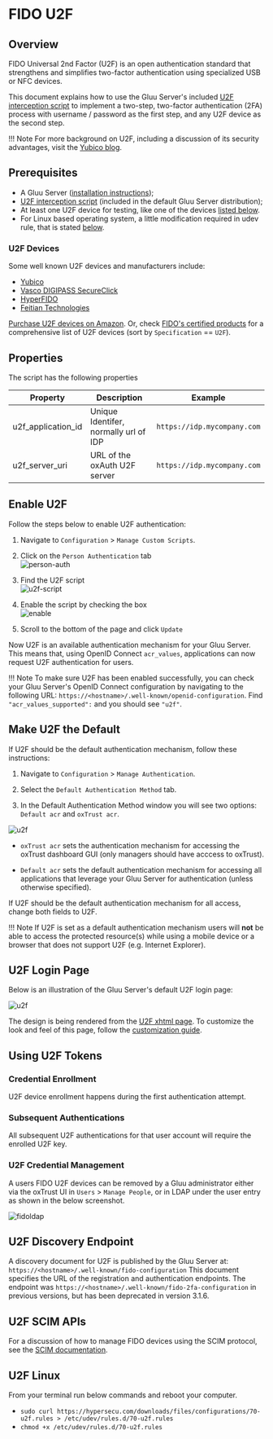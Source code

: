 # FIDO U2F

## Overview
FIDO Universal 2nd Factor (U2F) is an open authentication standard that strengthens and simplifies two-factor authentication using specialized USB or NFC devices. 

This document explains how to use the Gluu Server's included 
[U2F interception script](https://raw.githubusercontent.com/GluuFederation/oxAuth/master/Server/integrations/u2f/U2fExternalAuthenticator.py) 
to implement a two-step, two-factor authentication (2FA) process with username / password as the first step, and any U2F device as the second step. 

!!! Note 
    For more background on U2F, including a discussion of its security advantages, visit the [Yubico blog](https://www.yubico.com/solutions/fido-u2f/). 

## Prerequisites
- A Gluu Server ([installation instructions](../installation-guide/index.md));      
- [U2F interception script](https://github.com/GluuFederation/oxAuth/blob/master/Server/integrations/u2f/U2fExternalAuthenticator.py) (included in the default Gluu Server distribution);     
- At least one U2F device for testing, like one of the devices [listed below](#u2f-devices). 
- For Linux based operating system, a little modification required in udev rule, that is stated [below](#u2f-linux).

### U2F Devices
Some well known U2F devices and manufacturers include:           

- [Yubico](https://www.yubico.com/)      
- [Vasco DIGIPASS SecureClick](https://www.vasco.com/products/two-factor-authenticators/hardware/one-button/digipass-secureclick.html)   
- [HyperFIDO](http://hyperfido.com/)       
- [Feitian Technologies](http://www.ftsafe.com/)      

[Purchase U2F devices on Amazon](https://www.amazon.com/s/ref=nb_sb_noss/146-0120855-4781335?url=search-alias%3Daps&field-keywords=u2f). Or, check [FIDO's certified products](https://fidoalliance.org/certification/fido-certified-products/) for a comprehensive list of U2F devices (sort by `Specification` == `U2F`). 

## Properties
The script has the following properties

|	Property	|	Description		|	Example	|
|-----------------------|-------------------------------|---------------|
|u2f_application_id		|Unique Identifer, normally url of IDP		|`https://idp.mycompany.com`|
|u2f_server_uri		|URL of the oxAuth U2F server|`https://idp.mycompany.com`|

## Enable U2F

Follow the steps below to enable U2F authentication:

1. Navigate to `Configuration` > `Manage Custom Scripts`.    

1. Click on the `Person Authentication` tab       
![person-auth](../img/admin-guide/multi-factor/person-auth.png)

1. Find the U2F script       
![u2f-script](../img/admin-guide/multi-factor/u2f-script.png)

1. Enable the script by checking the box       
![enable](../img/admin-guide/enable.png)

1. Scroll to the bottom of the page and click `Update`

Now U2F is an available authentication mechanism for your Gluu Server. This means that, using OpenID Connect `acr_values`, applications can now request U2F authentication for users. 

!!! Note 
    To make sure U2F has been enabled successfully, you can check your Gluu Server's OpenID Connect 
    configuration by navigating to the following URL: `https://<hostname>/.well-known/openid-configuration`. 
    Find `"acr_values_supported":` and you should see `"u2f"`. 

## Make U2F the Default

If U2F should be the default authentication mechanism, follow these instructions: 

1. Navigate to `Configuration` > `Manage Authentication`. 

1. Select the `Default Authentication Method` tab. 

1. In the Default Authentication Method window you will see two options: `Default acr` and `oxTrust acr`. 

![u2f](../img/admin-guide/multi-factor/u2f.png)

 - `oxTrust acr` sets the authentication mechanism for accessing the oxTrust dashboard GUI (only managers should have acccess to oxTrust).    

 - `Default acr` sets the default authentication mechanism for accessing all applications that leverage your Gluu Server for authentication (unless otherwise specified).    

If U2F should be the default authentication mechanism for all access, change both fields to U2F.  

!!! Note
    If U2F is set as a default authentication mechanism users will **not** be able to access the protected resource(s) while using a mobile device or a browser that does not support U2F (e.g. Internet Explorer).  

## U2F Login Page
Below is an illustration of the Gluu Server's default U2F login page:

![u2f](../img/user-authn/u2f.png)

The design is being rendered from the [U2F xhtml page](https://github.com/GluuFederation/oxAuth/blob/master/Server/src/main/webapp/auth/u2f/login.xhtml). To customize the look and feel of this page, follow the [customization guide](../operation/custom-design.md). 

## Using U2F Tokens 

### Credential Enrollment
U2F device enrollment happens during the first authentication attempt. 

### Subsequent Authentications
All subsequent U2F authentications for that user account will require the enrolled U2F key. 

### U2F Credential Management
A users FIDO U2F devices can be removed by a Gluu administrator either via the oxTrust UI in `Users` > `Manage People`, or in LDAP under the user entry as shown in the below screenshot. 

![fidoldap](../img/admin-guide/multi-factor/fido-ldap-entry.png)

## U2F Discovery Endpoint
A discovery document for U2F is published by the Gluu Server at: `https://<hostname>/.well-known/fido-configuration` This document specifies the URL of the registration and authentication endpoints. The endpoint was `https://<hostname>/.well-known/fido-2fa-configuration` in previous versions, but has been deprecated in version 3.1.6.

## U2F SCIM APIs
For a discussion of how to manage FIDO devices using the SCIM protocol, see the [SCIM documentation](../user-management/scim2.md#fido-devices). 

## U2F Linux 

From your terminal run below commands and reboot your computer. 

  - `sudo curl https://hypersecu.com/downloads/files/configurations/70-u2f.rules > /etc/udev/rules.d/70-u2f.rules`
  - `chmod +x /etc/udev/rules.d/70-u2f.rules`



